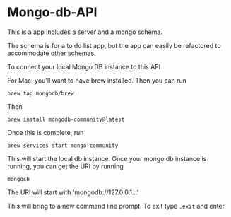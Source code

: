 # Mongo-db-API

This is a app includes a server and a mongo schema.

The schema is for a to do list app, but the app can easily
be refactored to accommodate other schemas. 

To connect your local Mongo DB instance to this API

For Mac:
you'll want to have brew installed. Then you can run 

`brew tap mongodb/brew`

Then

`brew install mongodb-community@latest`

Once this is complete, run 

`brew services start mongo-community`

This will start the local db instance.
Once your mongo db instance is running,
you can get the URI by running

`mongosh`

The URI will start with 'mongodb://127.0.0.1...'

This will bring to a new command line prompt.
To exit type `.exit` and enter



